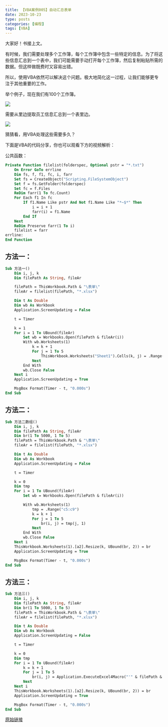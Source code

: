 ```yaml
---
title: 【VBA案例005】自动汇总表单
date: 2023-10-23
type: posts
categories: [编程]
tags: [VBA]
---
```

大家好！书接上文。

有时候，我们需要处理多个工作簿，每个工作簿中包含一些特定的信息。为了将这些信息汇总到一个表中，我们可能需要手动打开每个工作簿，然后复制粘贴所需的数据。但这样做既费时又容易出错。

所以，使用VBA依然可以解决这个问题。极大地简化这一过程，让我们能够更专注于其他重要的工作。

举个例子，现在我们有100个工作簿。

![](https://img.richfan.site/program/vba/vba案列/【VBA案例005】自动汇总表单_1.png)

需要从里边提取员工信息汇总到一个表里边。

![](https://img.richfan.site/program/vba/vba案列/【VBA案例005】自动汇总表单_1.png)

猜猜看，用VBA处理这些需要多久？

下面是VBA的代码分享，你也可以观看下方的视频解析：

公共函数：

```vb
Private Function filelist(folderspec, Optional pstr = "*.txt")
    On Error GoTo errline
    Dim fs, f, f1, fc, i, farr
    Set fs = CreateObject("Scripting.FileSystemObject")
    Set f = fs.GetFolder(folderspec)
    Set fc = f.Files
    ReDim farr(1 To fc.Count)
    For Each f1 In fc
        If f1.Name Like pstr And Not f1.Name Like "*~$*" Then
            i = i + 1
            farr(i) = f1.Name
        End If
    Next
    ReDim Preserve farr(1 To i)
    filelist = farr
errline:
End Function
```

## 方法一：

```vb
Sub 方法一()
    Dim i, j, k
    Dim filePath As String, fileAr

    filePath = ThisWorkbook.Path & "\表单\"
    fileAr = filelist(filePath, "*.xlsx")

    Dim t As Double
    Dim wb As Workbook
    Application.ScreenUpdating = False

    t = Timer

    k = 1
    For i = 1 To UBound(fileAr)
        Set wb = Workbooks.Open(filePath & fileAr(i))
        With wb.Worksheets(1)
            k = k + 1
            For j = 1 To 5
                ThisWorkbook.Worksheets("Sheet1").Cells(k, j) = .Range("c" & j + 4)
            Next
        End With
        wb.Close False
    Next i
    Application.ScreenUpdating = True

    MsgBox Format(Timer - t, "0.000s")
End Sub
```

## 方法二：

```vb
Sub 方法二数组()
    Dim i, j, k
    Dim filePath As String, fileAr
    Dim br(1 To 5000, 1 To 5)
    filePath = ThisWorkbook.Path & "\表单\"
    fileAr = filelist(filePath, "*.xlsx")

    Dim t As Double
    Dim wb As Workbook
    Application.ScreenUpdating = False

    t = Timer

    k = 0
    Dim tmp
    For i = 1 To UBound(fileAr)
        Set wb = Workbooks.Open(filePath & fileAr(i))

        With wb.Worksheets(1)
            tmp = .Range("c5:c9")
            k = k + 1
            For j = 1 To 5
                br(i, j) = tmp(j, 1)
            Next
        End With
        wb.Close False
    Next i
    ThisWorkbook.Worksheets(1).[a2].Resize(k, UBound(br, 2)) = br
    Application.ScreenUpdating = True

    MsgBox Format(Timer - t, "0.000s")
End Sub
```

## 方法三：

```vb
Sub 方法三()
    Dim i, j, k
    Dim filePath As String, fileAr
    Dim br(1 To 5000, 1 To 5)
    filePath = ThisWorkbook.Path & "\表单\"
    fileAr = filelist(filePath, "*.xlsx")

    Dim t As Double
    Dim wb As Workbook
    Application.ScreenUpdating = False

    t = Timer

    k = 0
    Dim tmp
    For i = 1 To UBound(fileAr)
        k = k + 1
        For j = 1 To 5
            br(i, j) = Application.ExecuteExcel4Macro("'" & filePath & "[" & fileAr(i) & "]信息卡'!" & Range("c" & j + 4).Address(, , xlR1C1))
        Next
    Next i
    ThisWorkbook.Worksheets(1).[a2].Resize(k, UBound(br, 2)) = br
    Application.ScreenUpdating = True

    MsgBox Format(Timer - t, "0.000s")
End Sub
```

[原始链接](https://mp.weixin.qq.com/s?__biz=MzIyOTc3NzQ2NA==&mid=2247485052&idx=1&sn=1459ec753f39116a5682b5b3f558531e&chksm=e8bccf2bdfcb463db93c57b9d87e0bd281a9025543a839ce7762334c2d83bd48cf44a7ec54b1&scene=178&cur_album_id=3115603487041503237#rd)